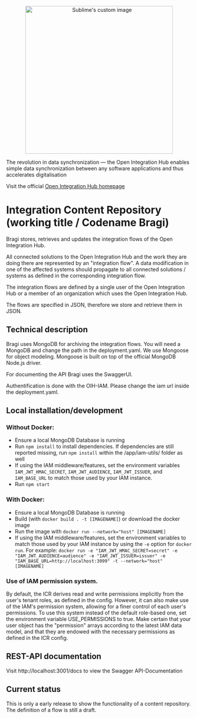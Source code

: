 <p align="center">
  <img src="https://github.com/openintegrationhub/Microservices/blob/master/Assets/medium-oih-einzeilig-zentriert.jpg" alt="Sublime's custom image" width="400"/>
</p>

The revolution in data synchronization — the Open Integration Hub enables simple data synchronization between any software applications and thus accelerates digitalisation

Visit the official [Open Integration Hub homepage](https://www.openintegrationhub.de/)

# Integration Content Repository (working title / Codename Bragi)

Bragi stores, retrieves and updates the integration flows of the Open Integration Hub.

All connected solutions to the Open Integration Hub and the work they are doing there are represented by an "integration flow". A data modification in one of the affected systems should propagate to all connected solutions / systems as defined in the corresponding integration flow.

The integration flows are defined by a single user of the Open Integration Hub or a member of an organization which uses the Open Integration Hub.

The flows are specified in JSON, therefore we store and retrieve them in JSON.

## Technical description
Bragi uses MongoDB for archiving the integration flows. You will need a MongoDB
and change the path in the deployment.yaml. We use Mongoose for object modeling. Mongoose is built on top of the official MongoDB Node.js driver.

For documenting the API Bragi uses the SwaggerUI.

Authentification is done with the OIH-IAM. Please change the iam url inside the
deployment.yaml.

## Local installation/development

### Without Docker:
- Ensure a local MongoDB Database is running
- Run `npm install` to install dependencies. If dependencies are still reported missing, run `npm install` within the /app/iam-utils/ folder as well
- If using the IAM middleware/features, set the environment variables `IAM_JWT_HMAC_SECRET`, `IAM_JWT_AUDIENCE`, `IAM_JWT_ISSUER`, and `IAM_BASE_URL` to match those used by your IAM instance.
- Run `npm start`

### With Docker:
- Ensure a local MongoDB Database is running
- Build (with `docker build . -t [IMAGENAME]`) or download the docker image
- Run the image with `docker run --network="host" [IMAGENAME]`
- If using the IAM middleware/features, set the environment variables to match those used by your IAM instance by using the `-e` option for `docker run`. For example: `docker run -e "IAM_JWT_HMAC_SECRET=secret" -e "IAM_JWT_AUDIENCE=audience" -e "IAM_JWT_ISSUER=issuer" -e "IAM_BASE_URL=http://localhost:3099" -t --network="host" [IMAGENAME]`

### Use of IAM permission system.
By default, the ICR derives read and write permissions implicitly from the user's tenant roles, as defined in the config. However, it can also make use of the IAM's permission system, allowing for a finer control of each user's permissions. To use this system instead of the default role-based one, set the environment variable USE_PERMISSIONS to true. Make certain that your user object has the "permission" arrays according to the latest IAM data model, and that they are endowed with the necessary permissions as defined in the ICR config.

## REST-API documentation

Visit http://localhost:3001/docs to view the Swagger API-Documentation

## Current status
This is only a early release to show the functionality of a content repository. The definition of a flow is still a draft.

